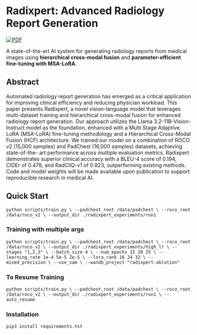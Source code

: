 # Radixpert: Advanced Radiology Report Generation
[![PDF](https://img.shields.io/badge/PDF-Download-red.svg)](https://assets.tina.io/1fb09d03-9237-4c49-aaa9-d024a83c7ac7/Radixpert__A_Staged_Adaptation_and_Hierarchical_Fusion_Framework_for_Radiology_VLMs.pdf)

A state-of-the-art AI system for generating radiology reports from medical images using **hierarchical cross-modal fusion** and **parameter-efficient fine-tuning with MSA-LoRA**.

## Abstract

Automated radiology report generation has emerged as a critical application for improving clinical efficiency and reducing physician workload. This paper presents Radixpert, a novel vision-language model that leverages multi-dataset training and hierarchical cross-modal fusion for enhanced radiology report generation. Our approach utilizes the Llama 3.2-11B-Vision-Instruct model as the foundation, enhanced with a Multi Stage Adaptive LoRA (MSA-LoRA) fine-tuning methodology and a Hierarchical Cross-Modal Fusion (HCF) architecture. We trained our model on a combination of ROCO v2 (15,000 samples) and PadChest (16,000 samples) datasets, achieving state-of-the- art performance across multiple evaluation metrics. Radixpert demonstrates superior clinical accuracy with a BLEU-4 score of 0.194, CIDEr of 0.478, and RadCliQ-v1 of 0.823, outperforming existing methods. Code and model weights will be made available upon publication to support reproducible research in medical AI.

## Quick Start
`
python scripts/train.py \
    --padchest_root /data/padchest \
    --roco_root /data/roco_v2 \
    --output_dir ./radixpert_experiments/run1
`

### Training with multiple args

`
python scripts/train.py \
    --padchest_root /data/padchest \
    --roco_root /data/roco_v2 \
    --output_dir ./radixpert_experiments/high_lr \
    --stages "1,2,3" \
    --batch_size 4 \
    --num_epochs 15 20 25 \
    --learning_rate 1e-4 5e-5 2e-5 \
    --lora_rank 16 24 32 \
    --mixed_precision \
    --use_sam \
    --wandb_project "radixpert-ablation"
`

### To Resume Training

`
python scripts/train.py \
    --padchest_root /data/padchest \
    --roco_root /data/roco_v2 \
    --output_dir ./radixpert_experiments/run1 \
    --auto_resume
`
### Installation
`pip3 install requirements.txt`
